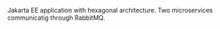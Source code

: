 Jakarta EE application with hexagonal architecture.
Two microservices communicatig through RabbitMQ.

